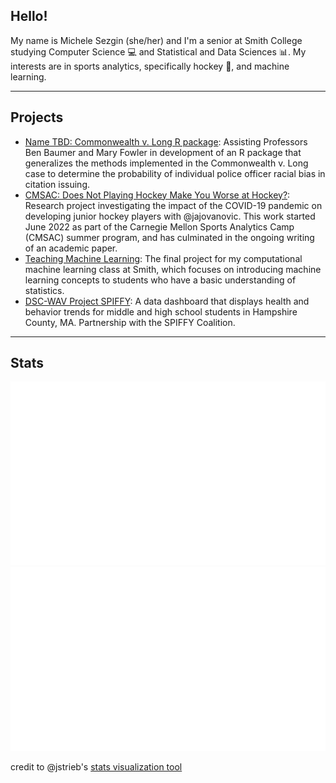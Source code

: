## Hello!

My name is Michele Sezgin (she/her) and I'm a senior at Smith College studying Computer Science 💻 
and Statistical and Data Sciences 📊. My interests are in sports analytics, specifically hockey 🏒,
and machine learning.

---

## Projects

- [Name TBD: Commonwealth v. Long R package](https://github.com/m-sezgin/comvlong): Assisting Professors Ben Baumer and Mary Fowler in development of an R package that generalizes the methods implemented in the Commonwealth v. Long case to determine the probability of individual police officer racial bias in citation issuing.
- [CMSAC: Does Not Playing Hockey Make You Worse at Hockey?](https://github.com/m-sezgin/CMSAC-OHL-COVID-Impact): Research project investigating the impact of the COVID-19 pandemic on developing junior hockey players with @jajovanovic. This work started June 2022 as part of the Carnegie Mellon Sports Analytics Camp (CMSAC) summer program, and has culminated in the ongoing writing of an academic paper.
- [Teaching Machine Learning](https://github.com/m-sezgin/ml-portfolio): The final project for my computational machine learning class at Smith, which focuses on introducing machine learning concepts to students who have a basic understanding of statistics.
- [DSC-WAV Project SPIFFY](https://github.com/m-sezgin/proj-spiffy2022): A data dashboard that displays health and behavior trends for middle and high school students in Hampshire County, MA. Partnership with the SPIFFY Coalition.

---

## Stats

![](https://raw.githubusercontent.com/m-sezgin/gh-stats/master/generated/overview.svg)
![](https://raw.githubusercontent.com/m-sezgin/gh-stats/master/generated/languages.svg)

credit to @jstrieb's [stats visualization tool](https://github.com/jstrieb/github-stats)
